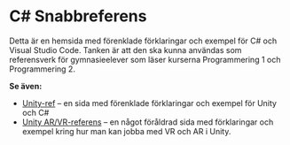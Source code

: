 # C\# Snabbreferens

Detta är en hemsida med förenklade förklaringar och exempel för C\# och Visual Studio Code. Tanken är att den ska kunna användas som referensverk för gymnasieelever som läser kurserna Programmering 1 och Programmering 2.

**Se även:**

* [Unity-ref](https://krank23.gitbook.io/unity-ref/) – en sida med förenklade förklaringar och exempel för Unity och C\#
* [Unity AR/VR-referens](https://sites.google.com/view/unityarvr) – en något föråldrad sida med förklaringar och exempel kring hur man kan jobba med VR och AR i Unity.




